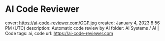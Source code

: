 # AI Code Reviewer

cover: https://ai-code-reviewer.com/OGP.jpg
created: January 4, 2023 8:56 PM (UTC)
description: Automatic code review by AI
folder: AI Systems / AI | Code
tags: ai, code
url: https://ai-code-reviewer.com